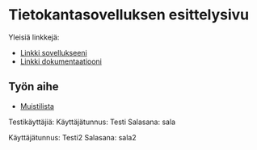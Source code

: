 # Tietokantasovelluksen esittelysivu

Yleisiä linkkejä:

* [Linkki sovellukseeni](http://henrimmo.users.cs.helsinki.fi/tsoha/login)
* [Linkki dokumentaatiooni](https://github.com/henrimmo/Muistilista/blob/master/doc/dokumentaatio.pdf)

## Työn aihe

* [Muistilista](http://advancedkittenry.github.io/suunnittelu_ja_tyoymparisto/aiheet/Muistilista.html)

Testikäyttäjiä:
Käyttäjätunnus: Testi
Salasana: sala

Käyttäjätunnus: Testi2
Salasana: sala2


